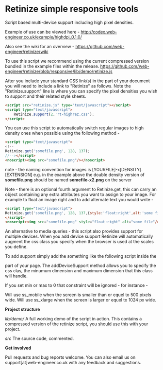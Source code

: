 Retinize simple responsive tools
===================================

Script based multi-device support including high pixel densities.

Example of use can be viewed here - 
http://codex.web-engineer.co.uk/example/highdpi_0.1.0/

Also see the wiki for an overview -
https://github.com/web-engineer/retinize/wiki

To use this script we recommend using the current compressed version bundled
in the example files within the release.
https://github.com/web-engineer/retinize/blob/responsive/lib/demo/retinize.js

After you include your standard CSS link(s) in the <head> part of your document 
you will need to include a link to "Retinize" as follows. Note the 
"Retinize.support" line is where you can specify the pixel densities you wish 
to support and their related style sheets. 

```html
<script src="retinize.js" type="text/javascript"></script>
<script type="text/javascript">
	Retinize.support(2,'rt-highrez.css'); 
</script>
```

You can use this script to automatically switch regular images to high density 
ones when possible using the following method -

```html
<script type="text/javascript">
<!--
Retinize.get('somefile.png', 128, 137);
//--></script>
<noscript><img src="somefile.png"/></noscript>
```

note - the naming convention for images is 
[YOURFILE]-x[DENSITY].[EXTENSION]
e.g. in the example above the double density version of **somefile.png** should 
be named **somefile-x2.png** on the server

Note - there is an optional fourth argument to Retinize.get, this can carry an
object containing any extra attributes you want to assign to your image.
For example to float an image right and to add alternate text you would write -

```html
<script type="text/javascript">
Retinize.get('somefile.png', 128, 137,{style:'float:right',alt:'some file'});
</script>
<noscript><img src="somefile.png" style="float:right" alt="some file"/></noscript>
```
An alternative to media queries - this script also provides support for multiple 
devices. When you add device support Retinize will automatically augment the
css class you specify when the browser is used at the scales you define.

To add support simply add the something like the following script inside the 
<body> part of your page. The addDeviceSupport method allows you to specify the
css clas, the minumum dimension and maximum dimension that this class will handle.

If you set min or max to 0 that constraint will be ignored - for instance -


<script type="text/javascript">
Retinize.addDeviceSupport("ss_mobile",0,500);
Retinize.addDeviceSupport("ss_xlarge",1024,0);
Retinize.onResize();
</script>

Will use ss_mobile when the screen is smaller than or equel to 500 pixels wide.
Will use ss_xlarge when the screen is larger or equel to 1024 px wide.


**Project structure**

*lib/demo/*
A full working demo of the script in action. This contains a compressed version
of the retinize script, you should use this with your project.

*src*
The source code, commented.

**Get involved**

Pull requests and bug reports welcome.
You can also email us on support[at]web-engineer.co.uk with 
any feedback and suggestions.